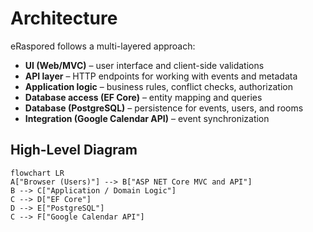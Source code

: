 # Architecture

eRaspored follows a multi-layered approach:
- **UI (Web/MVC)** – user interface and client-side validations
- **API layer** – HTTP endpoints for working with events and metadata
- **Application logic** – business rules, conflict checks, authorization
- **Database access (EF Core)** – entity mapping and queries
- **Database (PostgreSQL)** – persistence for events, users, and rooms
- **Integration (Google Calendar API)** – event synchronization

## High-Level Diagram
```mermaid
flowchart LR
A["Browser (Users)"] --> B["ASP NET Core MVC and API"]
B --> C["Application / Domain Logic"]
C --> D["EF Core"]
D --> E["PostgreSQL"]
C --> F["Google Calendar API"]
